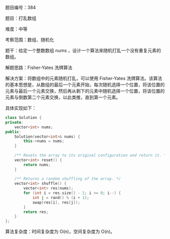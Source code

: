 题目编号：384

题目：打乱数组

难度：中等

考察范围：数组、随机化

题干：给定一个整数数组 nums ，设计一个算法来随机打乱一个没有重复元素的数组。

解题思路：Fisher-Yates 洗牌算法

解决方案：将数组中的元素随机打乱，可以使用 Fisher-Yates 洗牌算法。该算法的基本思想是，从数组的最后一个元素开始，每次随机选择一个位置，将该位置的元素与最后一个元素交换，然后再从剩下的元素中随机选择一个位置，将该位置的元素与倒数第二个元素交换，以此类推，直到第一个元素。

具体实现如下：

```cpp
class Solution {
private:
    vector<int> nums;
public:
    Solution(vector<int>& nums) {
        this->nums = nums;
    }
    
    /** Resets the array to its original configuration and return it. */
    vector<int> reset() {
        return nums;
    }
    
    /** Returns a random shuffling of the array. */
    vector<int> shuffle() {
        vector<int> res(nums);
        for (int i = res.size() - 1; i >= 0; i--) {
            int j = rand() % (i + 1);
            swap(res[i], res[j]);
        }
        return res;
    }
};
```

算法复杂度：时间复杂度为 O(n)，空间复杂度为 O(n)。